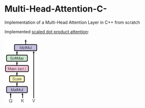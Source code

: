 # Multi-Head-Attention-C-
Implementation of a Multi-Head Attention Layer in C++ from scratch

Implemented [scaled dot product attention](https://github.com/a3a256/Multi-Head-Attention-C-/blob/main/include/mha.h?plain=1#L83):

![scaled dot product](imgs/scaled_do_product_attention.png)